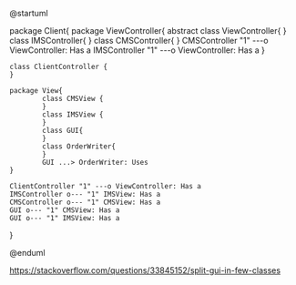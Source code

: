 @startuml

package Client{
	package ViewController{
		abstract class ViewController{
    		}
    		class IMSController{
    		}
    		class CMSController{
    		}
    		CMSController "1" ---o  ViewController: Has a
    		IMSController "1" ---o ViewController: Has a
    	}
 
  	class ClientController {
  	}
  	
  	package View{
    		class CMSView {
    		}
    		class IMSView {
    		}
    		class GUI{
    		}
    		class OrderWriter{
    		}
    		GUI ...> OrderWriter: Uses
    }

 	ClientController "1" ---o ViewController: Has a 
    IMSController o--- "1" IMSView: Has a
    CMSController o--- "1" CMSView: Has a
    GUI o--- "1" CMSView: Has a
    GUI o--- "1" IMSView: Has a

}

@enduml

https://stackoverflow.com/questions/33845152/split-gui-in-few-classes